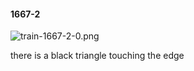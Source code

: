 #### 1667-2
![train-1667-2-0.png](https://github.com/lil-lab/nlvr/raw/master/nlvr/train/images/15/train-1667-2-0.png "train-1667-2-0.png")

there is a black triangle touching the edge